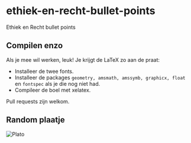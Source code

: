 ethiek-en-recht-bullet-points
=============================

Ethiek en Recht bullet points

## Compilen enzo

Als je mee wil werken, leuk! Je krijgt de LaTeX zo aan de praat:

* Installeer de twee fonts.
* Installeer de packages ``geometry, amsmath, amssymb, graphicx, float`` en ``fontspec`` als je die nog niet had.
* Compileer de boel met xelatex.

Pull requests zijn welkom.

## Random plaatje

![Plato](http://static5.quoteswave.com/wp-content/uploads/2011/12/I-used-to-do-drugs.jpg "Plato")
